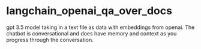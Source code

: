 # langchain_openai_qa_over_docs

gpt 3.5 model taking in a text file as data with embeddings from openai. The chatbot is conversational and does have memory and context as you progress through the conversation.
